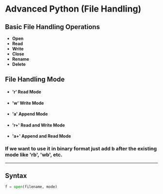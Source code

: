 # Advanced Python (File Handling)

## Basic File Handling Operations

- **Open**
- **Read**
- **Write**
- **Close**
- **Rename**
- **Delete**

## File Handling Mode

- #### 'r' Read Mode
- #### 'w' Write Mode
- #### 'a' Append Mode
- #### 'r+' Read and Write Mode
- #### 'a+' Append and Read Mode

### If we want to use it in binary format just add b after the existing mode like 'rb', 'wb', etc.

---

## Syntax

```python
f = open(filename, mode)
```
